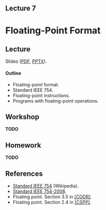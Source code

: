 Lecture 7
---

# Floating-Point Format

## Lecture

Slides ([PDF](CA_Lecture_07.pdf), [PPTX](CA_Lecture_07.pptx)).

#### Outline

* Floating-point format.
* Standard IEEE 754.
* Floating-point instructions.
* Programs with floating-point operations.

## Workshop

__TODO__

## Homework

__TODO__

## References

* [Standard IEEE 754](https://en.wikipedia.org/wiki/IEEE_754) (Wikipedia).
* [Standard IEEE 754-2008](ieee-754-2008.pdf).
* Floating point. Section 3.5 in [[CODR]](../../books.md).
* Floating point. Section 2.4 in [[CSPP]](../../books.md).

